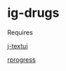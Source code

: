 # ig-drugs










Requires

[j-textui](https://github.com/Jaareet/j-textui)

[rprogress](https://github.com/Mobius1/rprogress)
